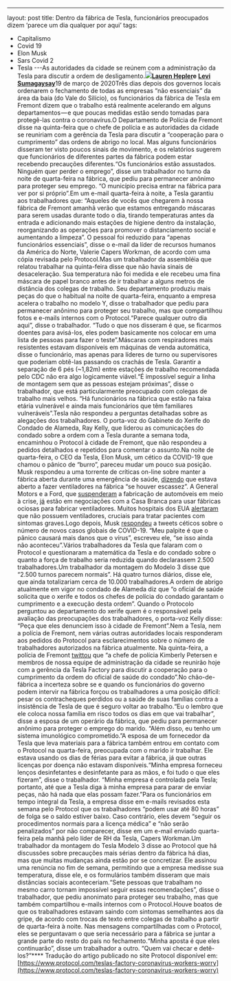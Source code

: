 ---
layout: post
title: Dentro da fábrica de Tesla, funcionários preocupados dizem ‘parece um dia qualquer
  por aqui’
tags:
- Capitalismo
- Covid 19
- Elon Musk
- Sars Covid 2
- Tesla
---As autoridades da cidade se reúnem com a administração da Tesla para discutir a ordem de desligamento.![](https://cdn-images-1.medium.com/max/2560/1*dIM0KaH8Z3ekHq-0UuPYjw.jpeg)[**Lauren Hepler**](https://www.protocol.com/u/laurenhepler)**e**
[**Levi Sumagaysay**](https://www.protocol.com/u/levisumagaysay)19 de março de 2020Três dias depois dos governos locais ordenarem o fechamento de todas as empresas “não essenciais” da área da baía (do Vale do Silício), os funcionários da fábrica de Tesla em Fremont dizem que o trabalho está realmente acelerando em alguns departamentos — e que poucas medidas estão sendo tomadas para protegê-las contra o coronavírus.O Departamento de Polícia de Fremont disse na quinta-feira que o chefe de polícia e as autoridades da cidade se reuniriam com a gerência da Tesla para discutir a “cooperação para o cumprimento” das ordens de abrigo no local. Mas alguns funcionários disseram ter visto poucos sinais de movimento, e os relatórios sugerem que funcionários de diferentes partes da fábrica podem estar recebendo precauções diferentes.“Os funcionários estão assustados. Ninguém quer perder o emprego”, disse um trabalhador no turno da noite de quarta-feira na fábrica, que pediu para permanecer anônimo para proteger seu emprego. “O município precisa entrar na fábrica para ver por si próprio”.Em um e-mail quarta-feira à noite, a Tesla garantiu aos trabalhadores que: “Aqueles de vocês que chegarem à nossa fábrica de Fremont amanhã verão que estamos entregando máscaras para serem usadas durante todo o dia, tirando temperaturas antes da entrada e adicionando mais estações de higiene dentro da instalação, reorganizando as operações para promover o distanciamento social e aumentando a limpeza”. O pessoal foi reduzido para “apenas funcionários essenciais”, disse o e-mail da líder de recursos humanos da América do Norte, Valerie Capers Workman, de acordo com uma cópia revisada pelo Protocol.Mas um trabalhador da assembléia que relatou trabalhar na quinta-feira disse que não havia sinais de desaceleração. Sua temperatura não foi medida e ele recebeu uma fina máscara de papel branco antes de ir trabalhar a alguns metros de distância dos colegas de trabalho. Seu departamento produziu mais peças do que o habitual na noite de quarta-feira, enquanto a empresa acelera o trabalho no modelo Y, disse o trabalhador que pediu para permanecer anônimo para proteger seu trabalho, mas que compartilhou fotos e e-mails internos com o Protocol.“Parece qualquer outro dia aqui”, disse o trabalhador. “Tudo o que nos disseram é que, se ficarmos doentes para avisá-los, eles podem basicamente nos colocar em uma lista de pessoas para fazer o teste”.Máscaras com respiradores mais resistentes estavam disponíveis em máquinas de venda automática, disse o funcionário, mas apenas para líderes de turno ou supervisores que poderiam obtê-las passando os crachás de Tesla. Garantir a separação de 6 pés (~1,82m) entre estações de trabalho recomendada pelo CDC não era algo logicamente viável.“É impossível seguir a linha de montagem sem que as pessoas estejam próximas”, disse o trabalhador, que está particularmente preocupado com colegas de trabalho mais velhos. “Há funcionários na fábrica que estão na faixa etária vulnerável e ainda mais funcionários que têm familiares vulneráveis”.Tesla não respondeu a perguntas detalhadas sobre as alegações dos trabalhadores. O porta-voz do Gabinete do Xerife do Condado de Alameda, Ray Kelly, que liderou as comunicações do condado sobre a ordem com a Tesla durante a semana toda, encaminhou o Protocol à cidade de Fremont, que não respondeu a pedidos detalhados e repetidos para comentar o assunto.Na noite de quarta-feira, o CEO da Tesla, Elon Musk, um cético da COVID-19 que chamou o pânico de “burro”, pareceu mudar um pouco sua posição. Musk respondeu a uma torrente de críticas on-line sobre manter a fábrica aberta durante uma emergência de saúde, 
[dizendo](https://twitter.com/elonmusk/status/1240486275892662273?s=20) que estava aberto a fazer ventiladores na fábrica “se houver escassez”. A General Motors e a Ford, que 
[suspenderam](https://www.cnbc.com/2020/03/18/general-motors-ford-and-fiat-chrysler-to-close-all-us-factories-due-to-the-coronavirus-sources-say.html) a fabricação de automóveis em meio à crise, 
[já](https://www.reuters.com/article/us-health-coronavirus-gm-equipment/gm-studying-if-automaker-could-support-production-of-medical-equipment-idUSKBN2153W5?il=0) estão em negociações com a Casa Branca para usar fábricas ociosas para fabricar ventiladores. Muitos hospitais dos EUA 
[alertaram](https://www.nytimes.com/2020/03/18/business/coronavirus-ventilator-shortage.html) que não possuem ventiladores, cruciais para tratar pacientes com sintomas graves.Logo depois, Musk 
[respondeu](https://twitter.com/elonmusk/status/1240497497312649216?s=20) a tweets céticos sobre o número de novos casos globais de COVID-19. “Meu palpite é que o pânico causará mais danos que o vírus”, escreveu ele, “se isso ainda não aconteceu”.Vários trabalhadores da Tesla que falaram com o Protocol e questionaram a matemática da Tesla e do condado sobre o quanto a força de trabalho seria reduzida quando declarassem 2.500 trabalhadores.Um trabalhador da montagem do Modelo 3 disse que “2.500 turnos parecem normais”. Há quatro turnos diários, disse ele, que ainda totalizariam cerca de 10.000 trabalhadores.A ordem de abrigo atualmente em vigor no condado de Alameda diz que “o oficial de saúde solicita que o xerife e todos os chefes de polícia do condado garantam o cumprimento e a execução desta ordem”. Quando o Protocolo perguntou ao departamento do xerife quem é o responsável pela avaliação das preocupações dos trabalhadores, o porta-voz Kelly disse: “Peça que eles denunciem isso à cidade de Fremont”.Nem a Tesla, nem a polícia de Fremont, nem várias outras autoridades locais responderam aos pedidos do Protocol para esclarecimentos sobre o número de trabalhadores autorizados na fábrica atualmente. Na quinta-feira, a polícia de Fremont 
[twittou](https://twitter.com/FremontPD/status/1240685632453636096?s=20) que “a chefe de polícia Kimberly Petersen e membros de nossa equipe de administração da cidade se reunirão hoje com a gerência da Tesla Factory para discutir a cooperação para o cumprimento da ordem do oficial de saúde do condado”.No chão-de-fábrica a incerteza sobre se e quando os funcionários do governo podem intervir na fábrica forçou os trabalhadores a uma posição difícil: pesar os contracheques perdidos ou a saúde de suas famílias contra a insistência de Tesla de que é seguro voltar ao trabalho.“Eu o lembro que ele coloca nossa família em risco todos os dias em que vai trabalhar”, disse a esposa de um operário da fábrica, que pediu para permanecer anônimo para proteger o emprego do marido. “Além disso, eu tenho um sistema imunológico comprometido.”A esposa de um fornecedor da Tesla que leva materiais para a fábrica também entrou em contato com o Protocol na quarta-feira, preocupada com o marido ir trabalhar. Ele estava usando os dias de férias para evitar a fábrica, já que outras licenças por doença não estavam disponíveis.“Minha empresa forneceu lenços desinfetantes e desinfetante para as mãos, e foi tudo o que eles fizeram”, disse o trabalhador. “Minha empresa é controlada pela Tesla; portanto, até que a Tesla diga à minha empresa para parar de enviar peças, não há nada que elas possam fazer.”Para os funcionários em tempo integral da Tesla, a empresa disse em e-mails revisados esta semana pelo Protocol que os trabalhadores “podem usar até 80 horas” de folga se o saldo estiver baixo. Caso contrário, eles devem “seguir os procedimentos normais para a licença médica” e “não serão penalizados” por não comparecer, disse em um e-mail enviado quarta-feira pela manhã pelo líder de RH da Tesla, Capers Workman.Um trabalhador da montagem do Tesla Modelo 3 disse ao Protocol que há discussões sobre precauções mais sérias dentro da fábrica há dias, mas que muitas mudanças ainda estão por se concretizar. Ele assinou uma renúncia no fim de semana, permitindo que a empresa medisse sua temperatura, disse ele, e os formulários também disseram que mais distâncias sociais aconteceriam.“Sete pessoas que trabalham no mesmo carro tornam impossível seguir essas recomendações”, disse o trabalhador, que pediu anonimato para proteger seu trabalho, mas que também compartilhou e-mails internos com o Protocol.Houve boatos de que os trabalhadores estavam saindo com sintomas semelhantes aos da gripe, de acordo com trocas de texto entre colegas de trabalho a partir de quarta-feira à noite. Nas mensagens compartilhadas com o Protocol, eles se perguntavam o que seria necessário para a fábrica se juntar a grande parte do resto do país no fechamento.“Minha aposta é que eles continuarão”, disse um trabalhador a outro. “Quem vai checar e detê-los?”****
Tradução do artigo publicado no site Protocol disponível em: 
[https://www.protocol.com/teslas-factory-coronavirus-workers-worry](https://www.protocol.com/teslas-factory-coronavirus-workers-worry)
